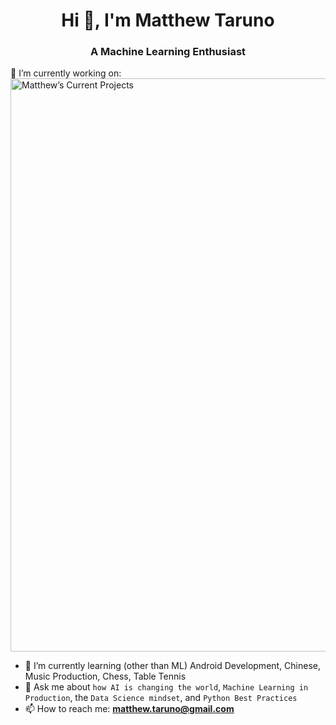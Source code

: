 <h1 align="center">Hi 👋, I'm Matthew Taruno</h1>
<h3 align="center">A Machine Learning Enthusiast </h3>

<!--
**mtaruno/mtaruno** is a ✨ _special_ ✨ repository because its `README.md` (this file) appears on your GitHub profile.
-->

🔭 I’m currently working on:
<img width="917" alt="Matthew’s Current Projects" src="https://user-images.githubusercontent.com/44710581/128583976-02fbbfbc-f40e-4cdc-8d51-97af1b746ece.png">


- 🌱 I’m currently learning (other than ML) Android Development, Chinese, Music Production, Chess, Table Tennis
- 💬 Ask me about `how AI is changing the world`, `Machine Learning in Production`, the `Data Science mindset`, and `Python Best Practices`
- 📫 How to reach me: **matthew.taruno@gmail.com**

<!-- <h3 align="left">Tools and Frameworks:</h3> -->
<!-- <a href="https://www.tensorflow.org" target="_blank"> -->
